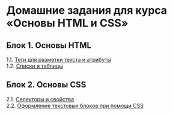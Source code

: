 # Домашние задания для курса «Основы HTML и CSS»

## Блок 1. Основы HTML
1.1. [Теги для разметки текста и атрибуты](tags/)  
1.2. [Списки и таблицы](lists/)  

## Блок 2. Основы CSS
2.1. [Селекторы и свойства](selectors/)  
2.2. [Оформление текстовых блоков при помощи CSS](text/)  
